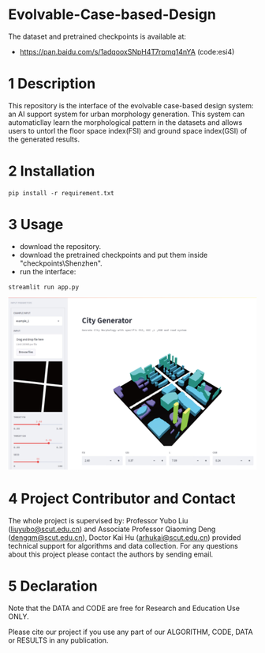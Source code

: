 # Evolvable-Case-based-Design
 
The dataset and pretrained checkpoints is available at:
+ https://pan.baidu.com/s/1adqooxSNpH4T7rpmq14nYA (code:esi4)

# 1 Description
This repository is the interface of the evolvable case-based design system: an AI support system for urban morphology generation. This system can automaticllay learn the morphological pattern in the datasets and allows users to untorl the floor space index(FSI) and ground space index(GSI) of the generated results.

# 2 Installation
``` 
pip install -r requirement.txt
``` 

# 3 Usage
+ download the repository.
+ download the pretrained checkpoints and put them inside "checkpoints\Shenzhen".
+ run the interface:  
``` 
streamlit run app.py
``` 
![interface](https://github.com/kekehurry/Evolvable-Case-based-Design/blob/main/static/interface.jpg)

# 4 Project Contributor and Contact
The whole project is supervised by: Professor Yubo Liu (liuyubo@scut.edu.cn) and Associate Professor Qiaoming Deng (dengqm@scut.edu.cn), Doctor Kai Hu (arhukai@scut.edu.cn) provided technical support for algorithms and data collection. For any questions about this project please contact the authors by sending email.

# 5 Declaration
Note that the DATA and CODE are free for Research and Education Use ONLY.  

Please cite our project if you use any part of our ALGORITHM, CODE, DATA or RESULTS in any publication.